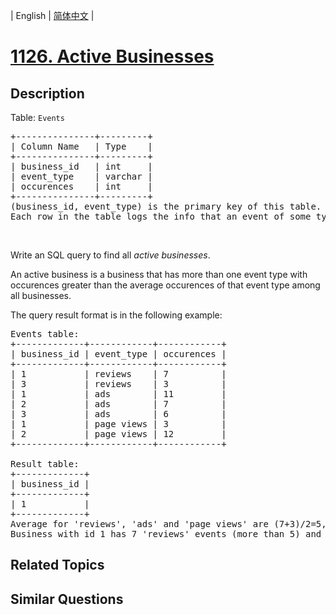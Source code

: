 
| English | [简体中文](README.md) |

# [1126. Active Businesses](https://leetcode-cn.com/problems/active-businesses/)

## Description

<p>Table: <code>Events</code></p>

<pre>
+---------------+---------+
| Column Name   | Type    |
+---------------+---------+
| business_id   | int     |
| event_type    | varchar |
| occurences    | int     | 
+---------------+---------+
(business_id, event_type) is the primary key of this table.
Each row in the table logs the info that an event of some type occured at some business for a number of times.</pre>

<p>&nbsp;</p>

<p>Write an SQL query to find all <em>active businesses</em>.</p>

<p>An active business is a business that has more than one event type&nbsp;with occurences greater than the average occurences of that event type&nbsp;among all businesses.</p>

<p>The query result format is in the following example:</p>

<pre>
Events table:
+-------------+------------+------------+
| business_id | event_type | occurences |
+-------------+------------+------------+
| 1           | reviews    | 7          |
| 3           | reviews    | 3          |
| 1           | ads        | 11         |
| 2           | ads        | 7          |
| 3           | ads        | 6          |
| 1           | page views | 3          |
| 2           | page views | 12         |
+-------------+------------+------------+

Result table:
+-------------+
| business_id |
+-------------+
| 1           |
+-------------+ 
Average for &#39;reviews&#39;, &#39;ads&#39; and &#39;page views&#39; are (7+3)/2=5, (11+7+6)/3=8, (3+12)/2=7.5 respectively.
Business with id 1 has 7 &#39;reviews&#39; events (more than 5) and 11 &#39;ads&#39; events (more than 8) so it is an active business.</pre>


## Related Topics



## Similar Questions


